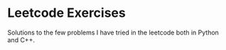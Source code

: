 # Leetcode Exercises
Solutions to the few problems I have tried in the leetcode both in Python and C++.
